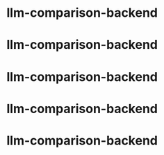 # llm-comparison-backend
# llm-comparison-backend
# llm-comparison-backend
# llm-comparison-backend
# llm-comparison-backend
